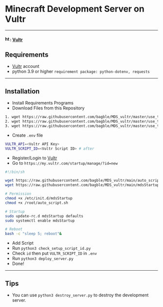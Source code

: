 # Minecraft Development Server on Vultr

---
#### <img src="https://www.vultr.com/media/icon_onwhite.svg" width="16" height="16" alt="https://www.vultr.com/?ref=9163513-8H"/>: [Vultr](https://www.vultr.com/?ref=9163513-8H)


## Requirements
* [Vultr](https://www.vultr.com/?ref=9163513-8H) account
* python 3.9 or higher `requirement package: python-dotenv, requests`
---
## Installation
* Install Requirements Programs
* Download Files from this Repository
```bash
1. wget https://raw.githubusercontent.com/bagble/MDS_vultr/master/use_this/deploy_server.py
2. wget https://raw.githubusercontent.com/bagble/MDS_vultr/master/use_this/destroy_server.py
3. wget https://raw.githubusercontent.com/bagble/MDS_vultr/master/use_this/check_setup_script_id.py
```
* Create `.env` file
```bash
VULTR_API=<Vultr API Key>
VULTR_SCRIPT_ID=<Vultr Script ID> # after
```
* Register/Login to [Vultr](https://www.vultr.com/?ref=9163513-8H)
* Go to `https://my.vultr.com/startup/manage/?id=new`
```bash
#!/bin/sh

wget https://raw.githubusercontent.com/bagble/MDS_vultr/main/auto_script.sh -O /root/auto_script.sh
wget https://raw.githubusercontent.com/bagble/MDS_vultr/main/mdsStartup -O /etc/init.d/mdsStartup

# Permission
chmod +x /etc/init.d/mdsStartup
chmod +x /root/auto_script.sh

# Startup
sudo update-rc.d mdsStartup defaults
sudo systemctl enable mdsStartup

# Reboot
bash -c "sleep 5; reboot"&
```
* Add Script
* Run `python3 check_setup_script_id.py`
* Check `id` then put `VULTR_SCRIPT_ID` in `.env`
* Run `python3 deploy_server.py`
* Done!
---
## Tips
* You can use `python3 destroy_server.py` to destroy the development server.
